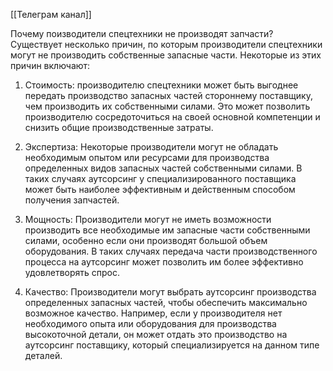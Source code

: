 [[Телеграм канал]]

Почему поизводители спецтехники не производят запчасти?
Существует несколько причин, по которым производители спецтехники могут не производить собственные запасные части. Некоторые из этих причин включают:

1. Стоимость: производителю спецтехники может быть выгоднее передать производство запасных частей стороннему поставщику, чем производить их собственными силами. Это может позволить производителю сосредоточиться на своей основной компетенции и снизить общие производственные затраты.

2. Экспертиза: Некоторые производители могут не обладать необходимым опытом или ресурсами для производства определенных видов запасных частей собственными силами. В таких случаях аутсорсинг у специализированного поставщика может быть наиболее эффективным и действенным способом получения запчастей.

3. Мощность: Производители могут не иметь возможности производить все необходимые им запасные части собственными силами, особенно если они производят большой объем оборудования. В таких случаях передача части производственного процесса на аутсорсинг может позволить им более эффективно удовлетворять спрос.

4. Качество: Производители могут выбрать аутсорсинг производства определенных запасных частей, чтобы обеспечить максимально возможное качество. Например, если у производителя нет необходимого опыта или оборудования для производства высокоточной детали, он может отдать это производство на аутсорсинг поставщику, который специализируется на данном типе деталей.